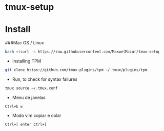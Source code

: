 # tmux-setup

# Install

###Mac OS / Linux

```sh
bash <(curl -s https://raw.githubusercontent.com/MaxwelMazur/tmux-setup/main/install.sh)
```

- Installing TPM 
```bash
git clone https://github.com/tmux-plugins/tpm ~/.tmux/plugins/tpm
```

- Run, to check for syntax failures
```bash
tmux source ~/.tmux.conf
```

- Menu de janelas
```
Ctrl+b w
```

- Modo vim copiar e colar
```
Ctrl+[ enter Ctrl+]
```
